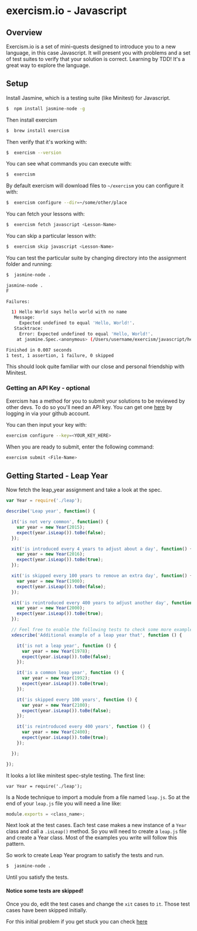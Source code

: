 # exercism.io - Javascript

## Overview

Exercism.io is a set of mini-quests designed to introduce you to a new language, in this case Javascript.  It will present you with problems and a set of test suites to verify that your solution is correct.  Learning by TDD!  It's a great way to explore the language.

## Setup
<!--
//To install Exercism first install Nodejs (you may have this already installed.

# ```bash
#//$  brew install node
#//```
-->
Install Jasmine, which is a testing suite (like Minitest) for Javascript.

```bash
$  npm install jasmine-node -g
```

Then install exercism
```bash
$  brew install exercism
```

Then verify that it's working with:
```bash
$  exercism --version
```

You can see what commands you can execute with:
```bash
$  exercism 
```

By default exercism will download files to `~/exercism` you can configure it with:

```bash
$  exercism configure --dir=~/some/other/place
```

You can fetch your lessons with:
```bash
$  exercism fetch javascript <Lesson-Name>
```

You can skip a particular lesson with:

```bash
$  exercism skip javascript <Lesson-Name>
```

You can test the particular suite by changing directory into the assignment folder and running:

```bash
$  jasmine-node .

jasmine-node .
F

Failures:

  1) Hello World says hello world with no name
   Message:
     Expected undefined to equal 'Hello, World!'.
   Stacktrace:
     Error: Expected undefined to equal 'Hello, World!'.
    at jasmine.Spec.<anonymous> (/Users/username/exercism/javascript/hello-world/hello-world.spec.js:7:34)

Finished in 0.007 seconds
1 test, 1 assertion, 1 failure, 0 skipped

```

This should look quite familiar with our close and personal friendship with Minitest.  


### Getting an API Key - optional

Exercism has a method for you to submit your solutions to be reviewed by other devs. To do so you'll need an API key.  You can get one [here](http://exercism.io/) by logging in via your github account.  

You can then input your key with:

```bash
exercism configure --key=<YOUR_KEY_HERE>
```

When you are ready to submit, enter the following command:
```bash
exercism submit <File-Name>
```

## Getting Started - Leap Year

Now fetch the leap_year assignment and take a look at the spec.

```javascript
var Year = require('./leap');

describe('Leap year', function() {

  it('is not very common', function() {
    var year = new Year(2015);
    expect(year.isLeap()).toBe(false);
  });

  xit('is introduced every 4 years to adjust about a day', function() {
    var year = new Year(2016);
    expect(year.isLeap()).toBe(true);
  });

  xit('is skipped every 100 years to remove an extra day', function() {
    var year = new Year(1900);
    expect(year.isLeap()).toBe(false);
  });

  xit('is reintroduced every 400 years to adjust another day', function() {
    var year = new Year(2000);
    expect(year.isLeap()).toBe(true);
  });

  // Feel free to enable the following tests to check some more examples
  xdescribe('Additional example of a leap year that', function () {

    it('is not a leap year', function () {
      var year = new Year(1978);
      expect(year.isLeap()).toBe(false);
    });

    it('is a common leap year', function () {
      var year = new Year(1992);
      expect(year.isLeap()).toBe(true);
    });

    it('is skipped every 100 years', function () {
      var year = new Year(2100);
      expect(year.isLeap()).toBe(false);
    });

    it('is reintroduced every 400 years', function () {
      var year = new Year(2400);
      expect(year.isLeap()).toBe(true);
    });

  });

});
```


It looks a lot like minitest spec-style testing.  The first line:

`var Year = require('./leap');` 

Is a Node technique to import a module from a file named `leap.js`.  So at the end of your `leap.js` file you will need a line like:

```javascript
module.exports = <class_name>;
```

Next look at the test cases.  Each test case makes a new instance of a `Year` class and call a `.isLeap()` method.  So you will need to create a `leap.js` file and create a Year class.  Most of the examples you write will follow this pattern.  

So work to create Leap Year program to satisfy the tests and run.

```bash
$  jasmine-node .
```
Until you satisfy the tests. 

#### Notice some tests are skipped!
Once you do, edit the test cases and change the `xit` cases to `it`.  Those test cases have been skipped initially.


For this initial problem if you get stuck you can check [here](http://exercism.io/submissions/95a82aaa98b3417c85c5dbe36044d79f)
